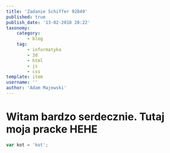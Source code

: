 ```yaml
---
title: 'Zadanie Schiffer 92849'
published: true
publish_date: '13-02-2018 20:22'
taxonomy:
    category:
        - blog
    tag:
        - informatyka
        - 3d
        - html
        - js
        - css
template: item
username: ''
author: 'Adam Majewski'
---
```


# Witam bardzo serdecznie. Tutaj moja pracke HEHE
```js
var kot = 'kot';


```
